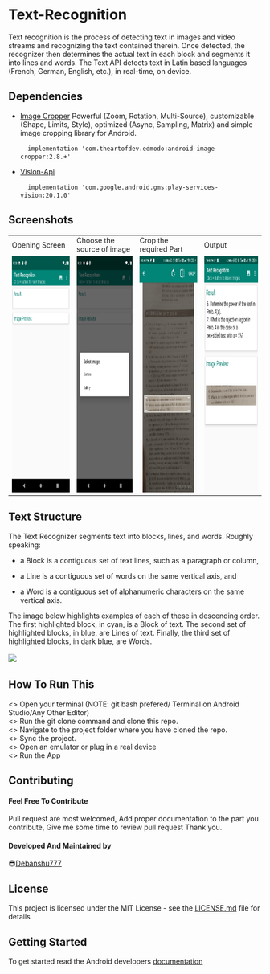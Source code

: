 # Text-Recognition
Text recognition is the process of detecting text in images and video streams and recognizing the text contained therein. Once detected, the recognizer then determines the actual text in each block and segments it into lines and words. The Text API detects text in Latin based languages (French, German, English, etc.), in real-time, on device.

## Dependencies
- <a href="https://github.com/ArthurHub/Android-Image-Cropper">Image Cropper</a>
  Powerful (Zoom, Rotation, Multi-Source), customizable (Shape, Limits, Style), optimized (Async, Sampling, Matrix) and simple image cropping library for Android.
  ```
    implementation 'com.theartofdev.edmodo:android-image-cropper:2.8.+'
  ```
- <a href="https://developers.google.com/vision/android/text-overview">Vision-Api</a>
  ```
    implementation 'com.google.android.gms:play-services-vision:20.1.0'
  ```
## Screenshots
<table>
  <tr>
    <td>Opening Screen</td>
     <td>Choose the source of image</td>
     <td>Crop the required Part</td>
     <td>Output</td>
  </tr>
  <tr>
    <td><img src="https://github.com/Debanshu777/Text-Recognition/blob/master/app/Screenshots/Screenshot_1593878899.png" width=240 height=470/></td>
    <td><img src="https://github.com/Debanshu777/Text-Recognition/blob/master/app/Screenshots/Screenshot_1593878912.png" width=240 height=470/></td>
    <td><img src="https://github.com/Debanshu777/Text-Recognition/blob/master/app/Screenshots/WhatsApp%20Image%202020-07-04%20at%2010.48.57%20PM.jpeg" width=240 height=470/></td>
    <td><img src="https://github.com/Debanshu777/Text-Recognition/blob/master/app/Screenshots/WhatsApp%20Image%202020-07-04%20at%2010.48.57%20PM%20(1).jpeg" width=240 height=470/></td>
  </tr>
</table>
  
## Text Structure
The Text Recognizer segments text into blocks, lines, and words. Roughly speaking:

- a Block is a contiguous set of text lines, such as a paragraph or column,

- a Line is a contiguous set of words on the same vertical axis, and

- a Word is a contiguous set of alphanumeric characters on the same vertical axis.

The image below highlights examples of each of these in descending order. The first highlighted block, in cyan, is a Block of text. The second set of highlighted blocks, in blue, are Lines of text. Finally, the third set of highlighted blocks, in dark blue, are Words.
<br><br>
![](https://developers.google.com/vision/images/text-structure.png)

## How To Run This
<> Open your terminal (NOTE: git bash prefered/ Terminal on Android Studio/Any Other Editor)</br>
<> Run the git clone command and clone this repo.</br>
<> Navigate to the project folder where you have cloned the repo.</br>
<> Sync the project.</br>
<> Open an emulator or plug in a real device</br>
<> Run the App</br>

## Contributing
#### Feel Free To Contribute
Pull request are most welcomed, Add proper documentation to the part you contribute, Give me some time to review pull request Thank you.
#### Developed And Maintained by
😎<a href="https://github.com/Debanshu777">Debanshu777</a>

## License
This project is licensed under the MIT License - see the <a href="https://github.com/Debanshu777/Text-Recognition/blob/master/LICENSE">LICENSE.md</a> file for details

## Getting Started
To get started read the Android developers <a href="https://developer.android.com/">documentation</a>
